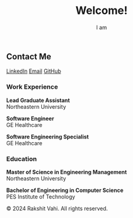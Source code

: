 <!DOCTYPE html>
<html lang="en">
<head>
  <meta charset="UTF-8">
  <meta name="viewport" content="width=device-width, initial-scale=1.0">
  <title>Rakshit Vahi Portfolio</title>
  <link rel="stylesheet" href="styles.css">
</head>
<body>
  <!-- Hero Section -->
  <header class="hero">
    <div class="container">
      <h1>Welcome!</h1>
      <p>I am <span id="typing-text"></span></p>
    </div>
  </header>

  <!-- Contact Section -->
  <section class="contact">
    <div class="container">
      <h2>Contact Me</h2>
      <div class="contact-buttons">
        <a href="https://linkedin.com/in/rakshit-vahi" target="_blank" class="btn">LinkedIn</a>
        <a href="mailto:vahi.r@northeastern.edu" class="btn">Email</a>
        <a href="https://github.com/RakshitVahi" target="_blank" class="btn">GitHub</a>
      </div>
    </div>
  </section>

  <!-- Card Section -->
  <section class="cards">
    <div class="container">
      <div class="card">
        <h3>Work Experience</h3>
        <p><strong>Lead Graduate Assistant</strong><br>Northeastern University</p>
        <p><strong>Software Engineer</strong><br>GE Healthcare</p>
        <p><strong>Software Engineering Specialist</strong><br>GE Healthcare</p>
      </div>
      <div class="card">
        <h3>Education</h3>
        <p><strong>Master of Science in Engineering Management</strong><br>Northeastern University</p>
        <p><strong>Bachelor of Engineering in Computer Science</strong><br>PES Institute of Technology</p>
      </div>
    </div>
  </section>

  <!-- Footer -->
  <footer class="footer">
    <p>© 2024 Rakshit Vahi. All rights reserved.</p>
  </footer>

  <script src="script.js"></script>
</body>
</html>
